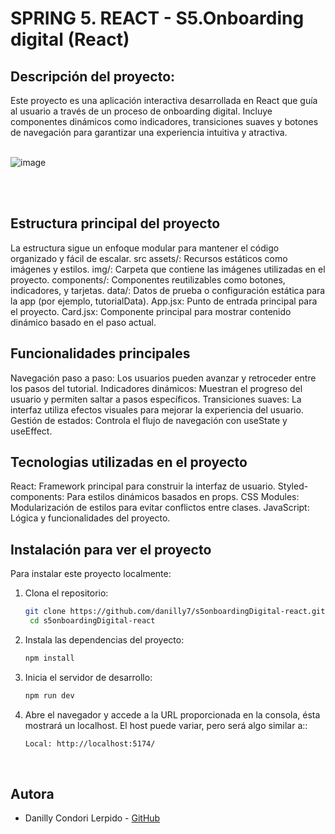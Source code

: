 # SPRING 5. REACT - S5.Onboarding digital (React)
## Descripción del proyecto:

Este proyecto es una aplicación interactiva desarrollada en React que guía al usuario a través de un proceso de onboarding digital. Incluye componentes dinámicos como indicadores, transiciones suaves y botones de navegación para garantizar una experiencia intuitiva y atractiva.
<br>
<br>

![image](https://github.com/user-attachments/assets/99df1477-e2a0-4a63-a5de-5127d84170c4)

<br>
<br>

## Estructura principal del proyecto

La estructura sigue un enfoque modular para mantener el código organizado y fácil de escalar.
src
assets/: Recursos estáticos como imágenes y estilos.
img/: Carpeta que contiene las imágenes utilizadas en el proyecto.
components/: Componentes reutilizables como botones, indicadores, y tarjetas.
data/: Datos de prueba o configuración estática para la app (por ejemplo, tutorialData).
App.jsx: Punto de entrada principal para el proyecto.
Card.jsx: Componente principal para mostrar contenido dinámico basado en el paso actual.

## Funcionalidades principales

Navegación paso a paso: Los usuarios pueden avanzar y retroceder entre los pasos del tutorial.
Indicadores dinámicos: Muestran el progreso del usuario y permiten saltar a pasos específicos.
Transiciones suaves: La interfaz utiliza efectos visuales para mejorar la experiencia del usuario.
Gestión de estados: Controla el flujo de navegación con useState y useEffect.

## Tecnologias utilizadas en el proyecto

React: Framework principal para construir la interfaz de usuario.
Styled-components: Para estilos dinámicos basados en props.
CSS Modules: Modularización de estilos para evitar conflictos entre clases.
JavaScript: Lógica y funcionalidades del proyecto.

## Instalación para ver el proyecto

Para instalar este proyecto localmente:

1. Clona el repositorio:

   ```bash
   git clone https://github.com/danilly7/s5onboardingDigital-react.git
    cd s5onboardingDigital-react
   ``` 
   
2. Instala las dependencias del proyecto:

   ```bash
   npm install
   ```

3. Inicia el servidor de desarrollo:

    ```bash
   npm run dev
   ```
4. Abre el navegador y accede a la URL proporcionada en la consola, ésta mostrará un localhost. El host puede variar, pero será algo similar a::

    ```bash
   Local: http://localhost:5174/
   ```

<br>

## Autora

- Danilly Condori Lerpido - [GitHub](https://github.com/danilly7)